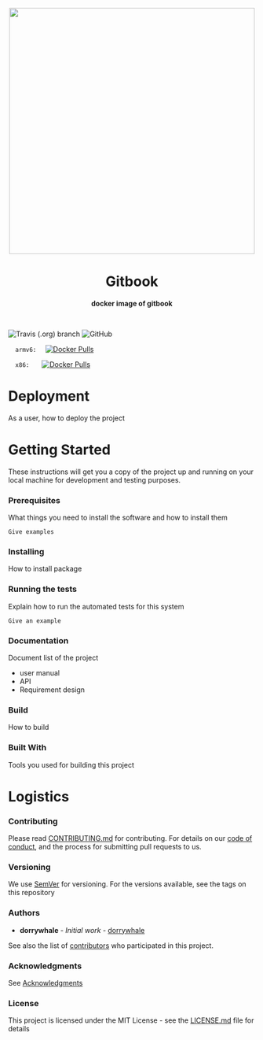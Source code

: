 <p align="center">
  <img width="500" src="https://www.gitbook.com/public/images/f5fde7c87273057f8e0f9ff934df552d.png">
</p>

<h1 align="center"> Gitbook </h1>
<p align="center">
  <b >docker image of gitbook</b>
</p>
<br>


![Travis (.org) branch](https://img.shields.io/travis/ChineseTeapot/gitbook/master.svg)
![GitHub](https://img.shields.io/github/license/ChineseTeapot/gitbook.svg)

`   armv6:   `
[![Docker Pulls](https://img.shields.io/docker/pulls/chineseteapot/gitbook-armv6.svg)](https://hub.docker.com/r/chineseteapot/gitbook-armv6/tags/)

`   x86:    `
[![Docker Pulls](https://img.shields.io/docker/pulls/chineseteapot/gitbook-x86.svg)](https://hub.docker.com/r/chineseteapot/gitbook-x86/tags/)

# Deployment

As a user, how to deploy the project

# Getting Started

These instructions will get you a copy of the project up and running on your local machine for development and testing purposes. 

### Prerequisites

What things you need to install the software and how to install them

```
Give examples
```

### Installing

How to install package


### Running the tests

Explain how to run the automated tests for this system

```
Give an example
```
### Documentation
Document list of the project

* user manual
* API 
* Requirement design


### Build

How to build

### Built With

Tools you used for building this project

# Logistics

### Contributing

Please read [CONTRIBUTING.md](https://github.com/ChineseTeapot/gitbook/blob/master/docs/CONTRIBUTING.md) for contributing.
For details on our [code of conduct](https://github.com/ChineseTeapot/gitbook/blob/master/docs/CODE_OF_CONDUCT.md), and the process for submitting pull requests to us.

### Versioning

We use [SemVer](http://semver.org/) for versioning. For the versions available, see the tags on this repository

### Authors

* **dorrywhale** - *Initial work* - [dorrywhale](https://github.com/dorrywhale)

See also the list of [contributors](https://github.com/ChineseTeapot/gitbook/graphs/contributors) who participated in this project.

### Acknowledgments

See [Acknowledgments](https://github.com/ChineseTeapot/gitbook/blob/master/docs/ACKNOWLEDGMENTS.md)


### License

This project is licensed under the MIT License - see the [LICENSE.md](https://github.com/ChineseTeapot/gitbook/blob/master/LICENSE.md) file for details

